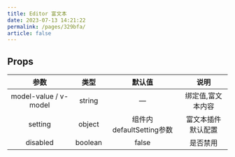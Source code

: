 ```yaml
---
title: Editor 富文本
date: 2023-07-13 14:21:22
permalink: /pages/329bfa/
article: false
---
```


## Props
|  **参数**  | **类型**  |       **默认值**       | **说明**  |
| :----------: |:-------:|:-------------------:|:---------:|
|   model-value / v-model    | string  |          —          | 绑定值,富文本内容 |
|   setting    | object  | 组件内defaultSetting参数 | 富文本插件默认配置 |
|   disabled    | boolean |        false        |   是否禁用    |

[//]: # (## Events)

[//]: # (|  **事件名**  | **回调参数** |                                             **说明**                                             |)

[//]: # (| :----------: |:--------:|------------------------------------------------------------------------------------------------------|)

[//]: # (|   value    |    -     |                  权限数据，如果传入为 array 时，匹配到其中一项则鉴权通过，并显示 slot 内容                   |)
